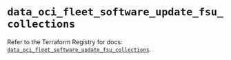 # `data_oci_fleet_software_update_fsu_collections`

Refer to the Terraform Registry for docs: [`data_oci_fleet_software_update_fsu_collections`](https://registry.terraform.io/providers/hashicorp/oci/7.19.0/docs/data-sources/fleet_software_update_fsu_collections).
